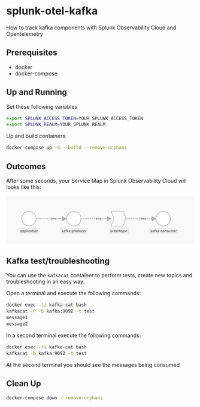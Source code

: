 # splunk-otel-kafka
How to track kafka components with Splunk Observability Cloud and Opentelemetry

## Prerequisites

- docker
- docker-compose

## Up and Running

Set these following variables

```bash
export SPLUNK_ACCESS_TOKEN=YOUR_SPLUNK_ACCESS_TOKEN
export SPLUNK_REALM=YOUR_SPLUNK_REALM
```

Up and build containers

```bash
docker-compose up -d --build --remove-orphans
```

## Outcomes

After some seconds, your Service Map in Splunk Observability Cloud will looks like this:

![servicemap](/img/servicemap.png)

## Kafka test/troubleshooting

You can use the `kafkacat` container to perform tests, create new topics and troubleshooting in an easy way.

Open a terminal and execute the following commands:

```bash
docker exec -ti kafka-cat bash
kafkacat -P -b kafka:9092 -t test
message1
message2
```

In a second terminal execute the following commands:

```bash
docker exec -ti kafka-cat bash
kafkacat -b kafka:9092 -t test
```
At the second terminal you should see the messages being consumed

## Clean Up

```bash
docker-compose down --remove-orphans
```

